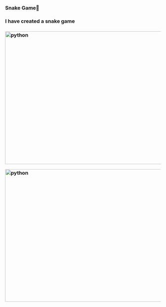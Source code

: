 ### Snake Game🐍

<p>
  
<h3>I have created a snake game<h3>

<img align="top" alt="python" src="https://github.com/prathameshparit/SnakeGame/blob/main/snakegame.png" width="1920" height="430">

</p>
  
<p>
<img align="bottom" alt="python" src="https://github.com/prathameshparitSnakeGame/blob/main/gameover.png"  width="600" height="429">
</p>


